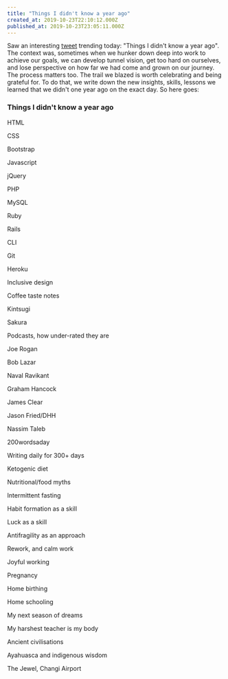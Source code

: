 ```yaml
---
title: "Things I didn't know a year ago"
created_at: 2019-10-23T22:10:12.000Z
published_at: 2019-10-23T23:05:11.000Z
---
```

Saw an interesting [tweet](https://twitter.com/vicki_langer/status/1186833230789533696?s=21) trending today: "Things I didn't know a year ago". The context was, sometimes when we hunker down deep into work to achieve our goals, we can develop tunnel vision, get too hard on ourselves, and lose perspective on how far we had come and grown on our journey. The process matters too. The trail we blazed is worth celebrating and being grateful for. To do that, we write down the new insights, skills, lessons we learned that we didn't one year ago on the exact day. So here goes:

  

### **Things I didn't know a year ago**

HTML

CSS

Bootstrap

Javascript

jQuery

PHP

MySQL

Ruby

Rails

CLI

Git

Heroku

Inclusive design

Coffee taste notes

Kintsugi

Sakura

Podcasts, how under-rated they are

Joe Rogan

Bob Lazar

Naval Ravikant

Graham Hancock

James Clear

Jason Fried/DHH

Nassim Taleb

200wordsaday

Writing daily for 300+ days

Ketogenic diet

Nutritional/food myths

Intermittent fasting

Habit formation as a skill

Luck as a skill

Antifragility as an approach

Rework, and calm work

Joyful working

Pregnancy

Home birthing

Home schooling

My next season of dreams

My harshest teacher is my body

Ancient civilisations

Ayahuasca and indigenous wisdom

The Jewel, Changi Airport
